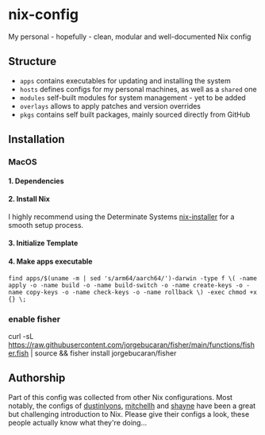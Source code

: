 # nix-config
My personal - hopefully - clean, modular and well-documented Nix config

## Structure
- ```apps``` contains executables for updating and installing the system
- ```hosts``` defines configs for my personal machines, as well as a ```shared``` one
- ```modules``` self-built modules for system management - yet to be added
- ```overlays``` allows to apply patches and version overrides
- ```pkgs``` contains self built packages, mainly sourced directly from GitHub


## Installation

### MacOS

#### 1. Dependencies
#### 2. Install Nix
I highly recommend using the Determinate Systems [nix-installer](https://github.com/DeterminateSystems/nix-installer?tab=readme-ov-file) for a smooth setup process.

#### 3. Initialize Template
#### 4. Make apps executable
``` shell
find apps/$(uname -m | sed 's/arm64/aarch64/')-darwin -type f \( -name apply -o -name build -o -name build-switch -o -name create-keys -o -name copy-keys -o -name check-keys -o -name rollback \) -exec chmod +x {} \;
```

### enable fisher
curl -sL https://raw.githubusercontent.com/jorgebucaran/fisher/main/functions/fisher.fish | source && fisher install jorgebucaran/fisher


## Authorship

Part of this config was collected from other Nix configurations. Most notably, the configs of [dustinlyons](https://github.com/dustinlyons/nixos-config), [mitchellh](https://github.com/mitchellh/nixos-config) and [shayne](https://github.com/shayne/nixos-config) have been a great but challenging introduction to Nix. Please give their configs a look, these people actually know what they're doing...
